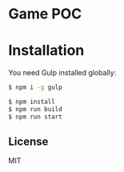 # Game POC

# Installation

You need Gulp installed globally:

```sh
$ npm i -g gulp
```

```sh
$ npm install
$ npm run build
$ npm run start
```

License
----

MIT
